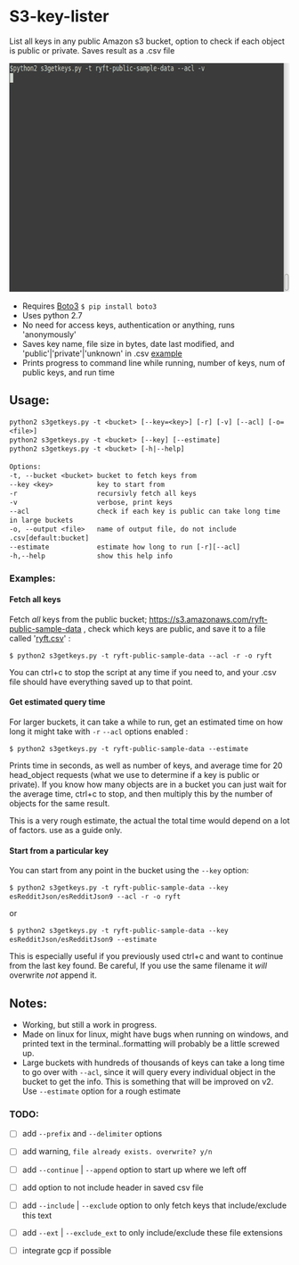 # S3-key-lister
List all keys in any public Amazon s3 bucket, option to check if each object is public or private. Saves result as a .csv file

<p align="center">
  <img width="656" height="410" src="https://raw.githubusercontent.com/IpsumLorem16/S3-key-lister/master/examples/s3getkeys-acl-v-orig.gif">
</p>

- Requires [Boto3](https://github.com/boto/boto3) `$ pip install boto3`
- Uses python 2.7
- No need for access keys, authentication or anything, runs 'anonymously'
- Saves key name, file size in bytes, date last modified, and 'public'|'private'|'unknown' in .csv [example](/examples/ryft.csv)
- Prints progress to command line while running, number of keys, num of public keys, and run time 

## Usage:
```
python2 s3getkeys.py -t <bucket> [--key=<key>] [-r] [-v] [--acl] [-o=<file>]
python2 s3getkeys.py -t <bucket> [--key] [--estimate]
python2 s3getkeys.py -t <bucket> [-h|--help]

Options:
-t, --bucket <bucket> bucket to fetch keys from  
--key <key>           key to start from  
-r                    recursivly fetch all keys  
-v                    verbose, print keys 
--acl                 check if each key is public can take long time in large buckets  
-o, --output <file>   name of output file, do not include .csv[default:bucket]  
--estimate            estimate how long to run [-r][--acl]  
-h,--help             show this help info  
```
### Examples:

#### Fetch all keys
Fetch *all* keys from the public bucket; https://s3.amazonaws.com/ryft-public-sample-data , check which keys are public, and save it to a file called '[ryft.csv](/examples/ryft.csv)' :
```
$ python2 s3getkeys.py -t ryft-public-sample-data --acl -r -o ryft
```
You can ctrl+c to stop the script at any time if you need to, and your .csv file should have everything saved up to that point.
#### Get estimated query time
For larger buckets, it can take a while to run, get an estimated time on how long it might take with `-r` `--acl` options enabled :
```
$ python2 s3getkeys.py -t ryft-public-sample-data --estimate
```
Prints time in seconds, as well as number of keys, and average time for 20 head_object requests (what we use to determine if a key is public or private). If you know how many objects are in a bucket you can just wait for the average time, ctrl+c to stop, and then multiply this by the number of objects for the same result. 

This is a very rough estimate, the actual the total time would depend on a lot of factors. use as a guide only.

#### Start from a particular key
You can start from any point in the bucket using the `--key` option:
```
$ python2 s3getkeys.py -t ryft-public-sample-data --key esRedditJson/esRedditJson9 --acl -r -o ryft
```
or
```
$ python2 s3getkeys.py -t ryft-public-sample-data --key esRedditJson/esRedditJson9 --estimate
```
This is especially useful if you previously used ctrl+c and want to continue from the last key found. Be careful, If you use the same filename it *will* overwrite *not* append it. 

## Notes: 
- Working, but still a work in progress. 
- Made on linux for linux, might have bugs when running on windows, and printed text in the terminal..formatting will probably be a little screwed up.  
- Large buckets with hundreds of thousands of keys can take a long time to go over with `--acl`, since it will query every individual object in the bucket to get the info. This is something that will be improved on v2. Use `--estimate` option for a rough estimate

### TODO:
- [ ] add `--prefix` and `--delimiter` options 
- [ ] add warning, `file already exists. overwrite? y/n`
- [ ] add `--continue` | `--append` option to start up where we left off
- [ ] add option to not include header in saved csv file
- [ ] add `--include` | `--exclude` option to only fetch keys that include/exclude this text
- [ ] add `--ext` | `--exclude_ext` to only include/exclude these file extensions
- [ ] integrate gcp if possible

